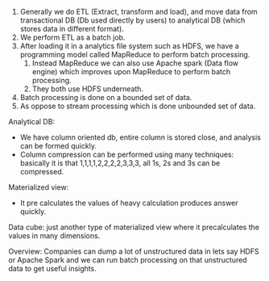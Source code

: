 1. Generally we do ETL (Extract, transform and load), and move data from transactional DB (Db used directly by users) to analytical DB (which stores data in different format). 
2. We perform ETL as a batch job.
3. After loading it in a analytics file system such as HDFS, we have a programming model called MapReduce to perform batch processing.
	1. Instead MapReduce we can also use Apache spark (Data flow engine) which improves upon MapReduce to perform batch processing.
	2. They both use HDFS underneath.
4. Batch processing is done on a bounded set of data.
5. As oppose to stream processing which is done unbounded set of data.

Analytical DB:
- We have column oriented db, entire column is stored close, and analysis can be formed quickly.
- Column compression can be performed using many techniques: basically it is that 1,1,1,1,2,2,2,2,3,3,3, all 1s, 2s  and 3s can be compressed.

Materialized view:
- It pre calculates the values of heavy calculation produces answer quickly.

Data cube: just another type of materialized view where it precalculates the values in many dimensions.

Overview: Companies can dump a lot of unstructured data in lets say HDFS or Apache Spark and we can run batch processing on that unstructured data to get useful insights.


